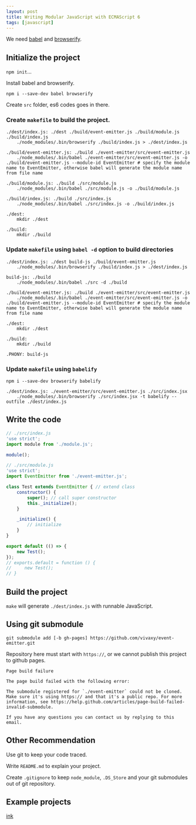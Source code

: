 ```yaml
---
layout: post
title: Writing Modular JavaScript with ECMAScript 6
tags: [javascript]
---
```


We need [babel](https://www.npmjs.com/package/babel) and [browserify](https://www.npmjs.com/package/browserify).

## Initialize the project

`npm init`...

Install babel and browserify.

`npm i --save-dev babel browserify`

Create `src` folder, es6 codes goes in there.

### Create `makefile` to build the project.

```
./dest/index.js: ./dest ./build/event-emitter.js ./build/module.js ./build/index.js
	./node_modules/.bin/browserify ./build/index.js > ./dest/index.js

./build/event-emitter.js: ./build ./event-emitter/src/event-emitter.js
	./node_modules/.bin/babel ./event-emitter/src/event-emitter.js -o ./build/event-emitter.js --module-id EventEmitter # specify the module name to EventEmitter, otherwise babel will generate the module name from file name

./build/module.js: ./build ./src/module.js
	./node_modules/.bin/babel ./src/module.js -o ./build/module.js

./build/index.js: ./build ./src/index.js
	./node_modules/.bin/babel ./src/index.js -o ./build/index.js

./dest:
	mkdir ./dest

./build:
	mkdir ./build
```

### Update `makefile` using `babel -d` option to build directories

```
./dest/index.js: ./dest build-js ./build/event-emitter.js
	./node_modules/.bin/browserify ./build/index.js > ./dest/index.js

build-js: ./build
	./node_modules/.bin/babel ./src -d ./build

./build/event-emitter.js: ./build ./event-emitter/src/event-emitter.js
	./node_modules/.bin/babel ./event-emitter/src/event-emitter.js -o ./build/event-emitter.js --module-id EventEmitter # specify the module name to EventEmitter, otherwise babel will generate the module name from file name

./dest:
	mkdir ./dest

./build:
	mkdir ./build

.PHONY: build-js
```

### Update `makefile` using `babelify`

`npm i --save-dev browserify babelify`

```
./dest/index.js: ./event-emitter/src/event-emitter.js ./src/index.jsx
	./node_modules/.bin/browserify ./src/index.jsx -t babelify --outfile ./dest/index.js
```

## Write the code

```js
// ./src/index.js
'use strict';
import module from './module.js';

module();
```

```js
// ./src/module.js
'use strict';
import EventEmitter from './event-emitter.js';

class Test extends EventEmitter { // extend class
    constructor() {
        super(); // call super constructor
        this._initialize();
    }

    _initialize() {
        // initialize
    }
}

export default (() => {
    new Test();
});
// exports.default = function () {
//     new Test();
// }
```

## Build the project

`make` will generate `./dest/index.js` with runnable JavaScript.

## Using git submodule

`git submodule add [-b gh-pages] https://github.com/vivaxy/event-emitter.git`

Repository here must start with `https://`, or we cannot publish this project to github pages.

```
Page build failure

The page build failed with the following error:

The submodule registered for `./event-emitter` could not be cloned. Make sure it's using https:// and that it's a public repo. For more information, see https://help.github.com/articles/page-build-failed-invalid-submodule.

If you have any questions you can contact us by replying to this email.
```

## Other Recommendation

Use git to keep your code traced.

Write `README.md` to explain your project.

Create `.gitignore` to keep `node_module`, `.DS_Store` and your git submodules out of git repository.

## Example projects

[ink](https://github.com/vivaxy/design/tree/gh-pages/ink)
